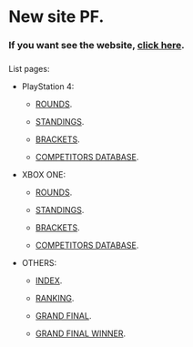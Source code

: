 # New site PF.



### If you want see the website, [click here](https://geraldogonzalez.github.io/new-site-pf/code/index.html).

### 

List pages:



* PlayStation 4:
  
    * [ROUNDS](https://geraldogonzalez.github.io/new-site-pf/code/ps4-rounds.html).
  
    * [STANDINGS](https://geraldogonzalez.github.io/new-site-pf/code/ps4-standings.html).
  
    * [BRACKETS](https://geraldogonzalez.github.io/new-site-pf/code/ps4-brackets.html).
  
    * [COMPETITORS DATABASE](https://geraldogonzalez.github.io/new-site-pf/code/ps4-competitors-database.html).
  


* XBOX ONE:
  
    * [ROUNDS](https://geraldogonzalez.github.io/new-site-pf/code/xbox-rounds.html).
 
    * [STANDINGS](https://geraldogonzalez.github.io/new-site-pf/code/xbox-standings.html).
  
    * [BRACKETS](https://geraldogonzalez.github.io/new-site-pf/code/xbox-brackets.html).
  
    * [COMPETITORS DATABASE](https://geraldogonzalez.github.io/new-site-pf/code/xbox-competitors-database.html).
  


* OTHERS:

    * [INDEX](https://geraldogonzalez.github.io/new-site-pf/code/index.html).
  
    * [RANKING](https://geraldogonzalez.github.io/new-site-pf/code/ranks.html).
  
    * [GRAND FINAL](https://geraldogonzalez.github.io/new-site-pf/code/grand-final.html).
  
    * [GRAND FINAL WINNER](https://geraldogonzalez.github.io/new-site-pf/code/grand-final-winner.html).